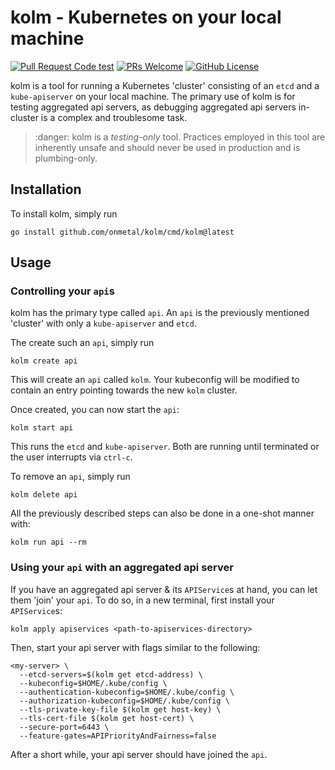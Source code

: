 # kolm - Kubernetes on your local machine

[![Pull Request Code test](https://github.com/onmetal/kolm/actions/workflows/test.yml/badge.svg?branch=main)](https://github.com/onmetal/kolm/actions/workflows/test.yml)
[![PRs Welcome](https://img.shields.io/badge/PRs-welcome-brightgreen.svg?style=flat-square)](https://makeapullrequest.com)
[![GitHub License](https://img.shields.io/static/v1?label=License&message=Apache-2.0&color=blue&style=flat-square)](LICENSE)

kolm is a tool for running a Kubernetes 'cluster' consisting of an `etcd` and a `kube-apiserver` on your local
machine. The primary use of kolm is for testing aggregated api servers, as debugging aggregated api servers
in-cluster is a complex and troublesome task.

> :danger: kolm is a *testing-only* tool. Practices employed in this tool are inherently unsafe and should
> never be used in production and is plumbing-only.

## Installation

To install kolm, simply run

```shell
go install github.com/onmetal/kolm/cmd/kolm@latest
```

## Usage

### Controlling your `api`s

kolm has the primary type called `api`. An `api` is the previously mentioned 'cluster' with only a
`kube-apiserver` and `etcd`.

The create such an `api`, simply run

```shell
kolm create api
```

This will create an `api` called `kolm`. Your kubeconfig will be modified to contain an entry pointing
towards the new `kolm` cluster.

Once created, you can now start the `api`:

```shell
kolm start api
```

This runs the `etcd` and `kube-apiserver`. Both are running until terminated or the user interrupts via
`ctrl-c`.

To remove an `api`, simply run

```shell
kolm delete api
```

All the previously described steps can also be done in a one-shot manner with:

```shell
kolm run api --rm
```

### Using your `api` with an aggregated api server

If you have an aggregated api server & its `APIService`s at hand, you can let them 'join' your `api`.
To do so, in a new terminal, first install your `APIService`s:

```shell
kolm apply apiservices <path-to-apiservices-directory>
```

Then, start your api server with flags similar to the following:

```shell
<my-server> \
  --etcd-servers=$(kolm get etcd-address) \
  --kubeconfig=$HOME/.kube/config \
  --authentication-kubeconfig=$HOME/.kube/config \
  --authorization-kubeconfig=$HOME/.kube/config \
  --tls-private-key-file $(kolm get host-key) \
  --tls-cert-file $(kolm get host-cert) \
  --secure-port=6443 \
  --feature-gates=APIPriorityAndFairness=false
```

After a short while, your api server should have joined the `api`.
